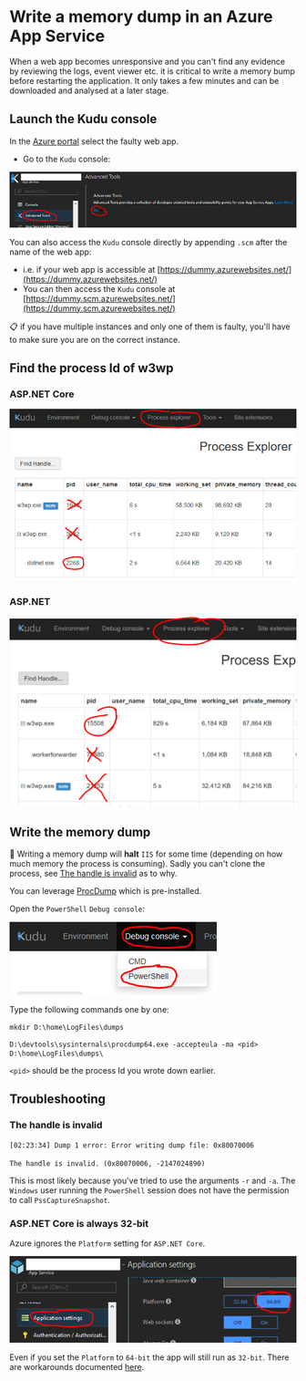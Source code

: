 # Write a memory dump in an Azure App Service

When a web app becomes unresponsive and you can't find any evidence by reviewing the logs, event viewer etc. it is critical to write a memory bump before restarting the application. It only takes a few minutes and can be downloaded and analysed at a later stage.

## Launch the Kudu console

In the [Azure portal][azure-portal] select the faulty web app.

- Go to the `Kudu` console:

![Go to Kudu](app-service-kudu.png)

You can also access the `Kudu` console directly by appending `.scm` after the name of the web app:

- i.e. if your web app is accessible at [https://dummy.azurewebsites.net/](https://dummy.azurewebsites.net/)
- You can then access the `Kudu` console at [https://dummy.scm.azurewebsites.net/](https://dummy.scm.azurewebsites.net/)

:clipboard: if you have multiple instances and only one of them is faulty, you'll have to make sure you are on the correct instance.

## Find the process Id of w3wp

### ASP.NET Core

![ASP.NET Core PID](pid-dotnet-core.png)

### ASP.NET

![ASP.NET PID](pid-dotnet.png)

## Write the memory dump

:rotating_light: Writing a memory dump will **halt** `IIS` for some time (depending on how much memory the process is consuming). Sadly you can't clone the process, see [The handle is invalid](#the-handle-is-invalid) as to why.

You can leverage [ProcDump][procdump] which is pre-installed.

Open the `PowerShell` `Debug console`:

![PowerShell Debug console](debug-console-posh.png)

Type the following commands one by one:

```posh
mkdir D:\home\LogFiles\dumps
```

```posh
D:\devtools\sysinternals\procdump64.exe -accepteula -ma <pid> D:\home\LogFiles\dumps\
```

`<pid>` should be the process Id you wrote down earlier.

## Troubleshooting

### The handle is invalid

```text
[02:23:34] Dump 1 error: Error writing dump file: 0x80070006

The handle is invalid. (0x80070006, -2147024890)
```

This is most likely because you've tried to use the arguments `-r` and `-a`. The `Windows` user running the `PowerShell` session does not have the permission to call `PssCaptureSnapshot`.

### ASP.NET Core is always 32-bit

Azure ignores the `Platform` setting for `ASP.NET Core`.

![ASP.NET Core Platform](dotnet-core-bitness.png)

Even if you set the `Platform` to `64-bit` the app will still run as `32-bit`. There are workarounds documented [here][64-bit-core].

[azure-portal]: https://portal.azure.com/
[procdump]: https://docs.microsoft.com/en-us/sysinternals/downloads/procdump
[64-bit-core]: https://blogs.msdn.microsoft.com/webdev/2018/01/09/64-bit-asp-net-core-on-azure-app-service/
